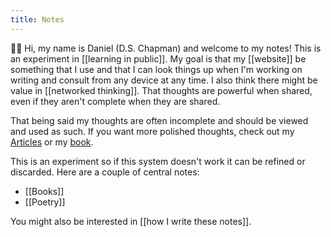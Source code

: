 ```yaml
---
title: Notes
---
```


👋🏻 Hi, my name is Daniel (D.S. Chapman) and welcome to my notes! This is an experiment in [[learning in public]]. My goal is that my [[website]] be something that I use and that I can look things up when I'm working on writing and consult from any device at any time. I also think there might be value in [[networked thinking]]. That thoughts are powerful when shared, even if they aren't complete when they are shared.

That being said my thoughts are often incomplete and should be viewed and used as such. If you want more polished thoughts, check out my [Articles](/articles) or my [book](/poetry/seasons-of-thought).

This is an experiment so if this system doesn't work it can be refined or discarded. Here are a couple of central notes:

- [[Books]]
- [[Poetry]]

You might also be interested in [[how I write these notes]].

